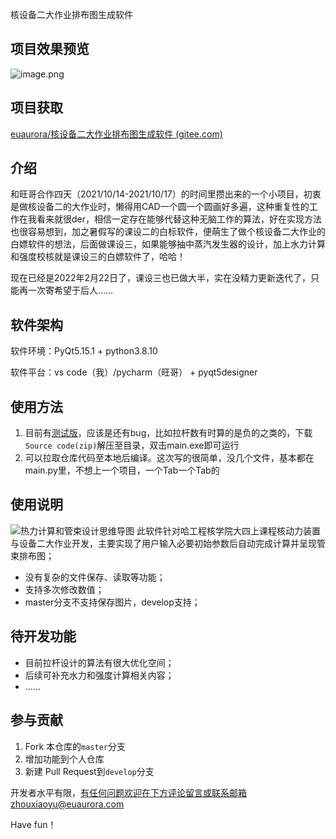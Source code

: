核设备二大作业排布图生成软件

## 项目效果预览

![image.png](https://euaurora.com/usr/uploads/2022/02/2380097192.png)

## 项目获取

[euaurora/核设备二大作业排布图生成软件 (gitee.com)](https://gitee.com/euaurora/runuing-map-generation)

## 介绍

和旺哥合作四天（2021/10/14-2021/10/17）的时间里攒出来的一个小项目，初衷是做核设备二的大作业时，懒得用CAD一个圆一个圆画好多遍，这种重复性的工作在我看来就很der，相信一定存在能够代替这种无脑工作的算法，好在实现方法也很容易想到，加之暑假写的课设二的白标软件，便萌生了做个核设备二大作业的白嫖软件的想法，后面做课设三，如果能够抽中蒸汽发生器的设计，加上水力计算和强度校核就是课设三的白嫖软件了，哈哈！

现在已经是2022年2月22日了，课设三也已做大半，实在没精力更新迭代了，只能再一次寄希望于后人……

## 软件架构

软件环境：PyQt5.15.1 + python3.8.10

软件平台：vs code（我）/pycharm（旺哥） + pyqt5designer

## 使用方法

1. 目前有[测试版](https://gitee.com/euaurora/runuing-map-generation/releases/v0.1.0)，应该是还有bug，比如拉杆数有时算的是负的之类的，下载`Source code(zip)`解压至目录，双击main.exe即可运行
2. 可以拉取仓库代码至本地后编译。这次写的很简单，没几个文件，基本都在main.py里，不想上一个项目，一个Tab一个Tab的

## 使用说明

![热力计算和管束设计思维导图](https://euaurora.com/usr/uploads/2022/02/3422234691.png)
此软件针对哈工程核学院大四上课程核动力装置与设备二大作业开发，主要实现了用户输入必要初始参数后自动完成计算并呈现管束排布图；

* 没有复杂的文件保存、读取等功能；
* 支持多次修改数值；
* master分支不支持保存图片，develop支持；

## 待开发功能

* 目前拉杆设计的算法有很大优化空间；
* 后续可补充水力和强度计算相关内容；
* ……

## 参与贡献

1. Fork 本仓库的`master`分支
2. 增加功能到个人仓库
3. 新建 Pull Request到`develop`分支

开发者水平有限，有任何问题欢迎在下方评论留言或联系邮箱zhouxiaoyu@euaurora.com

Have fun！
